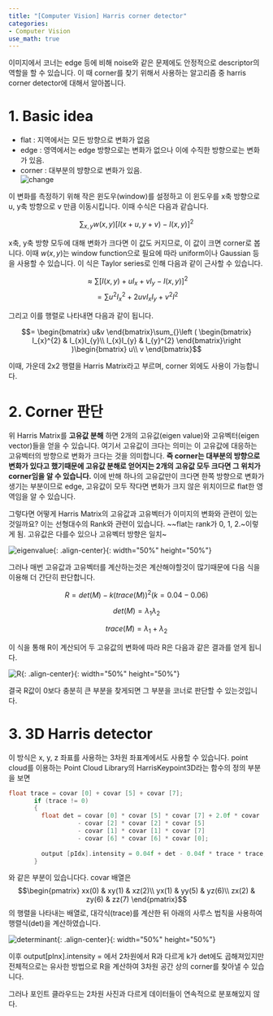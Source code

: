 ```yaml
---
title: "[Computer Vision] Harris corner detector"
categories:
- Computer Vision
use_math: true
---
```


이미지에서 코너는 edge 등에 비해 noise와 같은 문제에도 안정적으로 descriptor의 역할을 할 수 있습니다. 
이 때 corner를 찾기 위해서 사용하는 알고리즘 중 harris corner detector에 대해서 알아봅니다.

# 1. Basic idea
- flat :  지역에서는 모든 방향으로 변화가 없음
- edge : 영역에서는 edge 방향으로는 변화가 없으나 이에 수직한 방향으로는 변화가 있음.
- corner : 대부분의 뱡향으로 변화가 있음.  
![change](https://user-images.githubusercontent.com/79836443/109519097-426a4d00-7aee-11eb-929c-12effbe45adc.png)

이 변화를 측정하기 위해 작은 윈도우(window)를 설정하고 이 윈도우를 x축 방향으로 u, y축 방향으로 v 만큼 이동시킵니다.
이때 수식은 다음과 같습니다.

$$\sum_{x,y} w(x,y)[I(x+u,y+v)-I(x,y)]^{2}$$

x축, y축 방향 모두에 대해 변화가 크다면 이 값도 커지므로, 이 값이 크면 corner로 봅니다. 이때 $w(x, y)$는 window function으로 필요에 따라 uniform이나 Gaussian 등을 사용할 수 있습니다.
이 식은 Taylor series로 인해 다음과 같이 근사할 수 있습니다.

$$\approx \sum_{} [I(x,y)+uI_{x}+vI_{y}-I(x,y)]^{2}$$
$$ = \sum_{} u^{2}I_{x}^{2}+2uvI_{x}I_{y}+v^{2}I^{2}$$

그리고 이를 행렬로 나타내면 다음과 같이 됩니다.

$$= \begin{bmatrix} u&v \end{bmatrix}\sum_{}\left ( \begin{bmatrix} I_{x}^{2} & I_{x}I_{y}\\ I_{x}I_{y} & I_{y}^{2} \end{bmatrix}\right )\begin{bmatrix} u\\ v \end{bmatrix}$$

이때, 가운데 2x2 행렬을 Harris Matrix라고 부르며, corner 외에도 사용이 가능합니다.

# 2. Corner 판단
위 Harris Matrix를 **고유값 분해** 하면 2개의 고유값(eigen value)와 고유벡터(eigen vector)들을 얻을 수 있습니다. 여기서 고유값이 크다는 의미는 이 고유값에 대응하는 고유벡터의 방향으로 변화가 크다는 것을 의미합니다. **즉 corner는 대부분의 방향으로 변화가 있다고 했기때문에 고유값 분해로 얻어지는 2개의 고유값 모두 크다면 그 위치가 corner임을 알 수 있습니다.** 이에 반해 하나의 고유값만이 크다면 한쪽 방향으로 변화가 생기는 부분이므로 edge, 고유값이 모두 작다면 변화가 크지 않은 위치이므로 flat한 영역임을 알 수 있습니다.

그렇다면 어떻게 Harris Matrix의 고유값과 고유벡터가 이미지의 변화와 관련이 있는 것일까요?
이는 선형대수의 Rank와 관련이 있습니다.  ~~flat는 rank가 0, 1, 2.~이렇게 됨. 고유값은 다를수 있으나 고유벡터 방향은 일치~

![eigenvalue](https://user-images.githubusercontent.com/79836443/109627618-2665ba80-7b85-11eb-8506-9f9592eaaa85.jpg){: .align-center}{: width="50%" height="50%"}

그러나 매번 고유값과 고유벡터를 계산하는것은 계산해야할것이 많기때문에 다음 식을 이용해 더 간단히 판단합니다.

$$R = det(M) - k(trace(M))^{2}      (k = 0.04 - 0.06)$$

$$det(M) = \lambda_{1}\lambda_{2}$$

$$trace(M) = \lambda_{1} + \lambda_{2}$$

이 식을 통해 R이 계산되어 두 고유값의 변화에 따라 R은 다음과 같은 결과를 얻게 됩니다.

![R](https://user-images.githubusercontent.com/79836443/109629591-51510e00-7b87-11eb-9ab6-aa594c3a1358.jpg){: .align-center}{: width="50%" height="50%"}

결국 R값이 0보다 충분히 큰 부분을 찾게되면 그 부분을 코너로 판단할 수 있는것입니다.
# 3. 3D Harris detector
이 방식은 x, y, z 좌표를 사용하는 3차원 좌표계에서도 사용할 수 있습니다.
point cloud를 이용하는 Point Cloud Library의 HarrisKeypoint3D라는 함수의 정의 부분을 보면
```c++
float trace = covar [0] + covar [5] + covar [7];
       if (trace != 0)
       {
         float det = covar [0] * covar [5] * covar [7] + 2.0f * covar [1] * covar [2] * covar [6]
                   - covar [2] * covar [2] * covar [5]
                   - covar [1] * covar [1] * covar [7]
                   - covar [6] * covar [6] * covar [0];
  
         output [pIdx].intensity = 0.04f + det - 0.04f * trace * trace;
       }
```
와 같은 부분이 있습니다다. covar 배열은
$$\begin{pmatrix} xx(0) & xy(1) & xz(2)\\ yx(1) & yy(5) & yz(6)\\ zx(2) & zy(6) & zz(7) \end{pmatrix}$$
의 행렬을 나타내는 배열로, 대각식(trace)를 계산한 뒤
아래의 사루스 법칙을 사용하여 행렬식(det)을 계산하였습니다.

![determinant](https://user-images.githubusercontent.com/79836443/109632291-3502a080-7b8a-11eb-9d8c-593650f22312.png){: .align-center}{: width="50%" height="50%"}

이후 output\[pInx\].intensity = 에서 2차원에서 R과 다르게 k가 det에도 곱해져있지만 전체적으로는 유사한 방법으로 R을 계산하여 3차원 공간 상의 corner를 찾아낼 수 있습니다.

그러나 포인트 클라우드는 2차원 사진과 다르게 데이터들이 연속적으로 분포해있지 않다.
